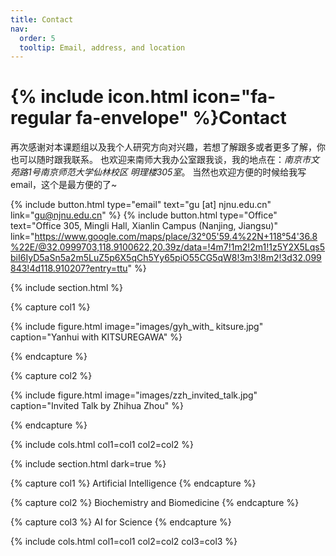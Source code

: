```yaml
---
title: Contact
nav:
  order: 5
  tooltip: Email, address, and location
---
```


# {% include icon.html icon="fa-regular fa-envelope" %}Contact

再次感谢对本课题组以及我个人研究方向对兴趣，若想了解跟多或者更多了解，你也可以随时跟我联系。
也欢迎来南师大我办公室跟我谈，我的地点在：*南京市文苑路1号南京师范大学仙林校区 明理楼305室*。 
当然也欢迎方便的时候给我写email，这个是最方便的了~

{%
  include button.html
  type="email"
  text="gu [at] njnu.edu.cn"
  link="gu@njnu.edu.cn"
%}
{%
  include button.html
  type="Office"
  text="Office 305, Mingli Hall, Xianlin Campus (Nanjing, Jiangsu)"
  link="https://www.google.com/maps/place/32°05'59.4%22N+118°54'36.8%22E/@32.0999703,118.9100622,20.39z/data=!4m7!1m2!2m1!1z5Y2X5Lqs5biI6IyD5aSn5a2m5LuZ5p6X5qCh5Yy65piO55CG5qW8!3m3!8m2!3d32.099843!4d118.910207?entry=ttu"
%}

{% include section.html %}

{% capture col1 %}

{%
  include figure.html
  image="images/gyh_with_ kitsure.jpg"
  caption="Yanhui with KITSUREGAWA"
%}

{% endcapture %}

{% capture col2 %}

{%
  include figure.html
  image="images/zzh_invited_talk.jpg"
  caption="Invited Talk by Zhihua Zhou"
%}

{% endcapture %}

{% include cols.html col1=col1 col2=col2 %}

{% include section.html dark=true %}

{% capture col1 %}
Artificial Intelligence 
{% endcapture %}

{% capture col2 %}
Biochemistry and Biomedicine
{% endcapture %}

{% capture col3 %}
AI for Science
{% endcapture %}

{% include cols.html col1=col1 col2=col2 col3=col3 %}
